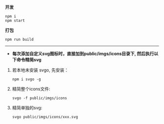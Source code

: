 **开发**
```
npm i
npm start
```

**打包**
```
npm run build
```
---

* **每次添加自定义svg图标时，直接加到public/imgs/icons目录下, 然后执行以下命令精简svg**
1. 若本地未安装 svgo, 先安装：
    ```
    npm i svgo -g
    ```
2. 精简整个icons文件:
    ```
    svgo -f public/imgs/icons
    ```
3. 精简单独的svg:
    ```
    svgo public/imgs/icons/xxx.svg
    ```